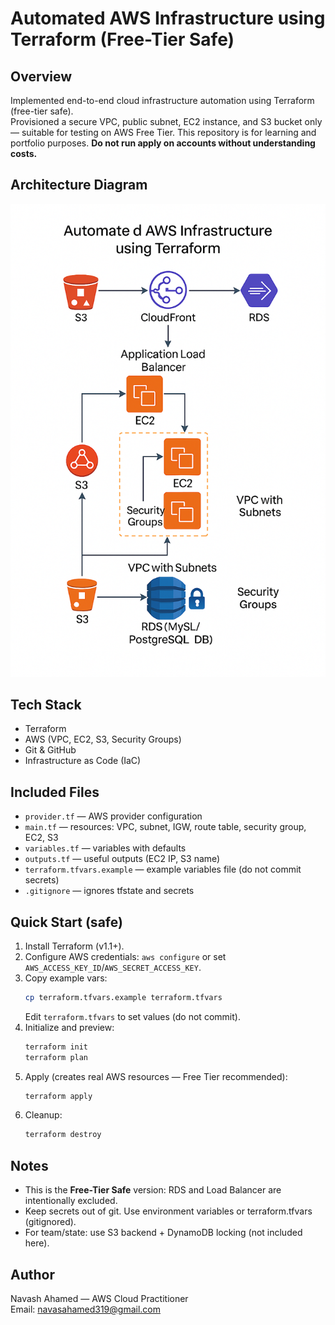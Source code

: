 # Automated AWS Infrastructure using Terraform (Free-Tier Safe)

## Overview
Implemented end-to-end cloud infrastructure automation using Terraform (free-tier safe).  
Provisioned a secure VPC, public subnet, EC2 instance, and S3 bucket only — suitable for testing on AWS Free Tier.
This repository is for learning and portfolio purposes. **Do not run apply on accounts without understanding costs.**

## Architecture Diagram
![AWS Architecture Diagram](design/aws-architecture-diagram34.png)

## Tech Stack
- Terraform  
- AWS (VPC, EC2, S3, Security Groups)  
- Git & GitHub  
- Infrastructure as Code (IaC)

## Included Files
- `provider.tf` — AWS provider configuration  
- `main.tf` — resources: VPC, subnet, IGW, route table, security group, EC2, S3  
- `variables.tf` — variables with defaults  
- `outputs.tf` — useful outputs (EC2 IP, S3 name)  
- `terraform.tfvars.example` — example variables file (do not commit secrets)  
- `.gitignore` — ignores tfstate and secrets

## Quick Start (safe)
1. Install Terraform (v1.1+).  
2. Configure AWS credentials: `aws configure` or set `AWS_ACCESS_KEY_ID`/`AWS_SECRET_ACCESS_KEY`.  
3. Copy example vars:
   ```bash
   cp terraform.tfvars.example terraform.tfvars
   ```
   Edit `terraform.tfvars` to set values (do not commit).
4. Initialize and preview:
   ```bash
   terraform init
   terraform plan
   ```
5. Apply (creates real AWS resources — Free Tier recommended):
   ```bash
   terraform apply
   ```
6. Cleanup:
   ```bash
   terraform destroy
   ```

## Notes
- This is the **Free-Tier Safe** version: RDS and Load Balancer are intentionally excluded.
- Keep secrets out of git. Use environment variables or terraform.tfvars (gitignored).
- For team/state: use S3 backend + DynamoDB locking (not included here).

## Author
Navash Ahamed — AWS Cloud Practitioner  
Email: navasahamed319@gmail.com
